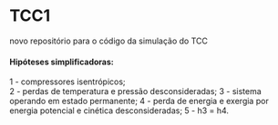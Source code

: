 # TCC1
novo repositório para o código da simulação do TCC 

#### Hipóteses simplificadoras:
1 - compressores isentrópicos;  
2 - perdas de temperatura e pressão desconsideradas; 
3 - sistema operando em estado permanente; 
4 - perda de energia e exergia por energia potencial e cinética desconsideradas; 
5 - h3 = h4.
